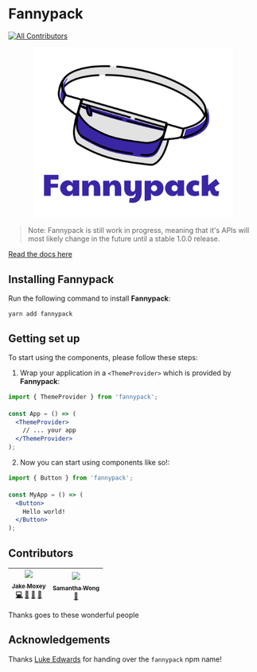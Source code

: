 # Fannypack
[![All Contributors](https://img.shields.io/badge/all_contributors-2-orange.svg?style=flat-square)](#contributors)

<p align="center"><img src="./fannypack.png" width="400px"></img></p>

> Note: Fannypack is still work in progress, meaning that it's APIs will most likely change in the future until a stable 1.0.0 release.

[Read the docs here](https://fannypack.style)

## Installing Fannypack

Run the following command to install **Fannypack**:

```curl
yarn add fannypack
```

## Getting set up

To start using the components, please follow these steps:

1. Wrap your application in a `<ThemeProvider>` which is provided by **Fannypack**:

```jsx
import { ThemeProvider } from 'fannypack';

const App = () => (
  <ThemeProvider>
    // ... your app
  </ThemeProvider>
);
```

2. Now you can start using components like so!:

```jsx
import { Button } from 'fannypack';

const MyApp = () => (
  <Button>
    Hello world!
  </Button>
);
```

## Contributors

<!-- ALL-CONTRIBUTORS-LIST:START - Do not remove or modify this section -->
<!-- prettier-ignore -->
| [<img src="https://avatars3.githubusercontent.com/u/7336481?v=4" width="100px;"/><br /><sub><b>Jake Moxey</b></sub>](https://jxom.io/)<br />[💻](https://github.com/jxom/fannypack/commits?author=jxom "Code") [📖](https://github.com/jxom/fannypack/commits?author=jxom "Documentation") [🤔](#ideas-jxom "Ideas, Planning, & Feedback") [👀](#review-jxom "Reviewed Pull Requests") | [<img src="https://avatars3.githubusercontent.com/u/19571028?v=4" width="100px;"/><br /><sub><b>Samantha Wong</b></sub>](https://shooting-unicorns.com)<br />[🤔](#ideas-samantha-wong "Ideas, Planning, & Feedback") |
| :---: | :---: |
<!-- ALL-CONTRIBUTORS-LIST:END -->
Thanks goes to these wonderful people

<!-- ALL-CONTRIBUTORS-LIST:START - Do not remove or modify this section -->
<!-- prettier-ignore -->
<!-- ALL-CONTRIBUTORS-LIST:END -->

## Acknowledgements

Thanks [Luke Edwards](https://twitter.com/lukeed05) for handing over the `fannypack` npm name!
